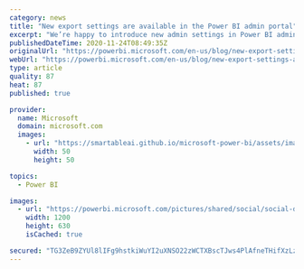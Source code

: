```yaml
---
category: news
title: "New export settings are available in the Power BI admin portal"
excerpt: "We’re happy to introduce new admin settings in Power BI admin portal, which provide you more granular control over export options in Power BI, and extend export settings to control also export from paginated reports.\r\n"
publishedDateTime: 2020-11-24T08:49:35Z
originalUrl: "https://powerbi.microsoft.com/en-us/blog/new-export-settings-are-available-in-the-power-bi-admin-portal/"
webUrl: "https://powerbi.microsoft.com/en-us/blog/new-export-settings-are-available-in-the-power-bi-admin-portal/"
type: article
quality: 87
heat: 87
published: true

provider:
  name: Microsoft
  domain: microsoft.com
  images:
    - url: "https://smartableai.github.io/microsoft-power-bi/assets/images/organizations/microsoft.com-50x50.jpg"
      width: 50
      height: 50

topics:
  - Power BI

images:
  - url: "https://powerbi.microsoft.com/pictures/shared/social/social-default-image.png"
    width: 1200
    height: 630
    isCached: true

secured: "TG3ZeB9ZYUl8lIFg9hstkiWuYI2uXNSO22zWCTXBscTJws4PlAfneTHifXzLzEPdRv1PB/wTsAMQVTYiyVmkaL7fZ4S4wtMEIpms/y7o8vabNANxDv0YZnqUpLh/hI9hj5IfVabv9c97rP2AsJ2T+bEeYGsgqjfyCBKzirObxESRJffJE5wySD0zSWk4UKp728FUswyzCNWzry1aBo9D34X/jpTAaVEa/dQZoTesn9HJFq2t8/4gV1BNQgavUSteXgZ2F+AN1dXdqzzvtD3gscn4cFXwqGGVZdijg9lVhaV8UVsEHMP5e8YV6zqR9V6xwcvYW5Z/FsEQcx/UFP1MOjlZb6ksHJg/7y/zTZalEwY=;kujzEb8z7uLkYKBHq/fJhg=="
---
```


